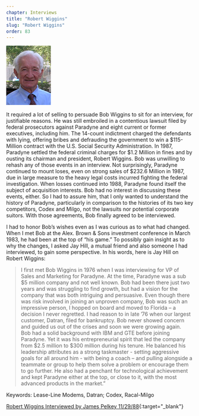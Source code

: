 ```yaml
---
chapter: Interviews
title: "Robert Wiggins"
slug: "Robert Wiggins"
order: 83
---
```


![Robert Wiggins](/assets/img/robert-wiggins-l.jpg)

It required a lot of selling to persuade Bob Wiggins to sit for an interview, for justifiable reasons. He was still embroiled in a contentious lawsuit filed by federal prosecutors against Paradyne and eight current or former executives, including him. The 14-count indictment charged the defendants with lying, offering bribes and defrauding the government to win a $115-Million contract with the U.S. Social Security Administration. In 1987, Paradyne settled the federal criminal charges for $1.2 Million in fines and by ousting its chairman and president, Robert Wiggins. Bob was unwilling to rehash any of those events in an interview. Not surprisingly, Paradyne continued to mount loses, even on strong sales of $232.6 Million in 1987, due in large measure to the heavy legal costs incurred fighting the federal investigation. When losses continued into 1988, Paradyne found itself the subject of acquisition interests. Bob had no interest in discussing these events, either. So I had to assure him, that I only wanted to understand the history of Paradyne, particularly in comparison to the histories of its two key competitors, Codex and Milgo, not the lawsuits nor potential corporate suitors. With those agreements, Bob finally agreed to be interviewed.

I had to honor Bob’s wishes even as I was curious as to what had changed. When I met Bob at the Alex. Brown & Sons investment conference in March 1983, he had been at the top of “his game.” To possibly gain insight as to why the changes, I asked Jay Hill, a mutual friend and also someone I had interviewed, to gain some perspective. In his words, here is Jay Hill on Robert Wiggins: 

>I first met Bob Wiggins in 1976 when I was interviewing for VP of Sales and Marketing for Paradyne. At the time, Paradyne was a sub $5 million company and not well known. Bob had been there just two years and was struggling to find growth, but had a vision for the company that was both intriguing and persuasive. Even though there was risk involved in joining an unproven company, Bob was such an impressive person, I hopped on board and moved to Florida – a decision I never regretted. I had reason to in late ’76 when our largest customer, Datran, filed for bankruptcy. Bob never showed concern and guided us out of the crises and soon we were growing again.  
Bob had a solid background with IBM and GTE before joining Paradyne. Yet it was his entrepreneurial spirit that led the company from $2.5 million to $300 million during his tenure. He balanced his leadership attributes as a strong taskmaster - setting aggressive goals for all around him - with being a coach – and pulling alongside a teammate or group to help them solve a problem or encourage them to go further. He also had a penchant for technological achievement and kept Paradyne either at the top, or close to it, with the most advanced products in the market.”

Keywords: Lease-Line Modems, Datran; Codex, Racal-Milgo

[Robert Wiggins Interviewed by James Pelkey 11/29/88](https://archive.computerhistory.org/resources/access/text/2017/09/102740209-05-01-acc.pdf){:target="_blank"}
